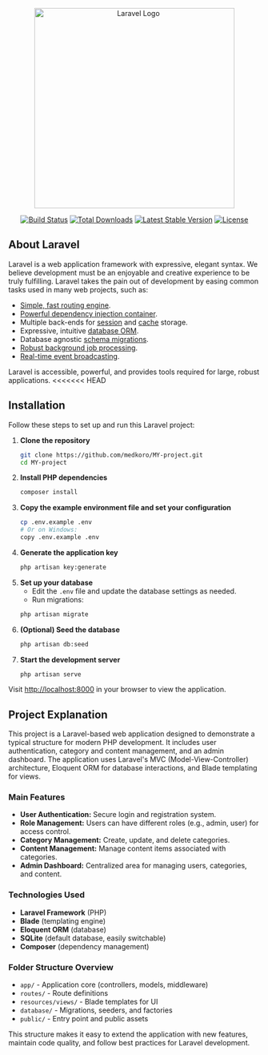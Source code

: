 <p align="center"><a href="https://laravel.com" target="_blank"><img src="https://raw.githubusercontent.com/laravel/art/master/logo-lockup/5%20SVG/2%20CMYK/1%20Full%20Color/laravel-logolockup-cmyk-red.svg" width="400" alt="Laravel Logo"></a></p>

<p align="center">
<a href="https://github.com/laravel/framework/actions"><img src="https://github.com/laravel/framework/workflows/tests/badge.svg" alt="Build Status"></a>
<a href="https://packagist.org/packages/laravel/framework"><img src="https://img.shields.io/packagist/dt/laravel/framework" alt="Total Downloads"></a>
<a href="https://packagist.org/packages/laravel/framework"><img src="https://img.shields.io/packagist/v/laravel/framework" alt="Latest Stable Version"></a>
<a href="https://packagist.org/packages/laravel/framework"><img src="https://img.shields.io/packagist/l/laravel/framework" alt="License"></a>
</p>



## About Laravel

Laravel is a web application framework with expressive, elegant syntax. We believe development must be an enjoyable and creative experience to be truly fulfilling. Laravel takes the pain out of development by easing common tasks used in many web projects, such as:

- [Simple, fast routing engine](https://laravel.com/docs/routing).
- [Powerful dependency injection container](https://laravel.com/docs/container).
- Multiple back-ends for [session](https://laravel.com/docs/session) and [cache](https://laravel.com/docs/cache) storage.
- Expressive, intuitive [database ORM](https://laravel.com/docs/eloquent).
- Database agnostic [schema migrations](https://laravel.com/docs/migrations).
- [Robust background job processing](https://laravel.com/docs/queues).
- [Real-time event broadcasting](https://laravel.com/docs/broadcasting).

Laravel is accessible, powerful, and provides tools required for large, robust applications.
<<<<<<< HEAD

## Installation

Follow these steps to set up and run this Laravel project:

1. **Clone the repository**
   ```bash
   git clone https://github.com/medkoro/MY-project.git
   cd MY-project
   ```
2. **Install PHP dependencies**
   ```bash
   composer install
   ```
3. **Copy the example environment file and set your configuration**
   ```bash
   cp .env.example .env
   # Or on Windows:
   copy .env.example .env
   ```
4. **Generate the application key**
   ```bash
   php artisan key:generate
   ```
5. **Set up your database**
   - Edit the `.env` file and update the database settings as needed.
   - Run migrations:
   ```bash
   php artisan migrate
   ```
6. **(Optional) Seed the database**
   ```bash
   php artisan db:seed
   ```
7. **Start the development server**
   ```bash
   php artisan serve
   ```

Visit [http://localhost:8000](http://localhost:8000) in your browser to view the application.

## Project Explanation

This project is a Laravel-based web application designed to demonstrate a typical structure for modern PHP development. It includes user authentication, category and content management, and an admin dashboard. The application uses Laravel's MVC (Model-View-Controller) architecture, Eloquent ORM for database interactions, and Blade templating for views.

### Main Features
- **User Authentication:** Secure login and registration system.
- **Role Management:** Users can have different roles (e.g., admin, user) for access control.
- **Category Management:** Create, update, and delete categories.
- **Content Management:** Manage content items associated with categories.
- **Admin Dashboard:** Centralized area for managing users, categories, and content.

### Technologies Used
- **Laravel Framework** (PHP)
- **Blade** (templating engine)
- **Eloquent ORM** (database)
- **SQLite** (default database, easily switchable)
- **Composer** (dependency management)

### Folder Structure Overview
- `app/` - Application core (controllers, models, middleware)
- `routes/` - Route definitions
- `resources/views/` - Blade templates for UI
- `database/` - Migrations, seeders, and factories
- `public/` - Entry point and public assets

This structure makes it easy to extend the application with new features, maintain code quality, and follow best practices for Laravel development.

